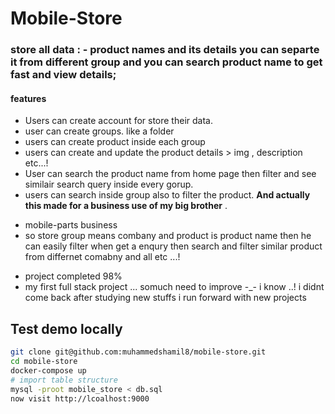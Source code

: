 # Mobile-Store

###  store all data  : -  **product names and its details you can separte it from different group and you can search product name  to get fast and view details;**

#### features 
- Users can create account for store their data.
- user can create groups. like a folder
- users can create product inside each group 
- users can create and update the product details > img , description etc...!
- User can search the product name from home page then filter and see similair search query  inside every gorup.
- users can search inside group also to filter the product.
 **And actually this made for a business use of my big brother** . 
* mobile-parts business  
* so store group means combany and product is product name then he can easily filter when get a enqury  then search and filter similar product from differnet comabny and all etc ...!


- project completed 98%
- my first full stack project ... somuch need to improve -_- i know ..! i didnt come back after studying new stuffs i run forward with new projects 

## Test demo locally
```sh
git clone git@github.com:muhammedshamil8/mobile-store.git
cd mobile-store
docker-compose up
# import table structure
mysql -proot mobile_store < db.sql
now visit http://lcoalhost:9000
```

